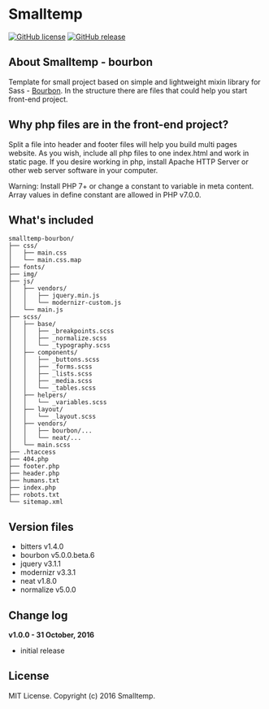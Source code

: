 # Smalltemp

[![GitHub license](https://img.shields.io/badge/license-MIT-blue.svg)](https://raw.githubusercontent.com/mors84/smalltemp-bourbon/master/LICENSE)
[![GitHub release](https://img.shields.io/badge/release-v.1.0.0-brightgreen.svg)](https://github.com/mors84/smalltemp-bourbon/releases)


## About Smalltemp - bourbon

Template for small project based on simple and lightweight mixin library for Sass - [Bourbon](https://github.com/thoughtbot/bourbon). In the structure there are files that could help you start front-end project.


## Why php files are in the front-end project?

Split a file into header and footer files will help you build multi pages website. As you wish, include all php files to one index.html and work in static page. If you desire working in php, install Apache HTTP Server or other web server software in your computer.

Warning: Install PHP 7+ or change a constant to variable in meta content. Array values in define constant are allowed in PHP v7.0.0.

## What's included

```
smalltemp-bourbon/
├── css/
│   ├── main.css
│   └── main.css.map
├── fonts/
├── img/
├── js/
│   ├── vendors/
│   │   ├── jquery.min.js
│   │   └── modernizr-custom.js
│   └── main.js
├── scss/
│   ├── base/
│   │   ├── _breakpoints.scss
│   │   ├── _normalize.scss
│   │   └── _typography.scss
│   ├── components/
│   │   ├── _buttons.scss
│   │   ├── _forms.scss
│   │   ├── _lists.scss
│   │   ├── _media.scss
│   │   └── _tables.scss
│   ├── helpers/
│   │   └── _variables.scss
│   ├── layout/
│   │   └── _layout.scss
│   ├── vendors/
│   │   ├── bourbon/...
│   │   └── neat/...
│   └── main.scss
├── .htaccess
├── 404.php
├── footer.php
├── header.php
├── humans.txt
├── index.php
├── robots.txt
└── sitemap.xml

```


## Version files

* bitters v1.4.0
* bourbon v5.0.0.beta.6
* jquery v3.1.1
* modernizr v3.3.1
* neat v1.8.0
* normalize v5.0.0


## Change log

**v1.0.0 - 31 October, 2016**
* initial release


## License

MIT License. Copyright (c) 2016 Smalltemp.
